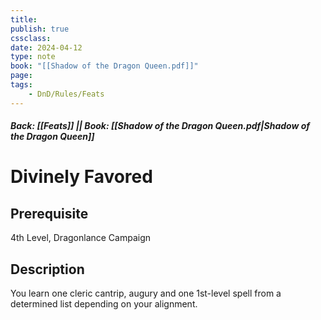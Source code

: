 ```yaml
---
title:
publish: true
cssclass:
date: 2024-04-12
type: note
book: "[[Shadow of the Dragon Queen.pdf]]"
page: 
tags:
    - DnD/Rules/Feats
---
```


##### Back: [[Feats]] || Book: [[Shadow of the Dragon Queen.pdf|Shadow of the Dragon Queen]]

# Divinely Favored


## Prerequisite 
4th Level, Dragonlance Campaign

## Description
You learn one cleric cantrip, augury and one 1st-level spell from a determined list depending on your alignment.